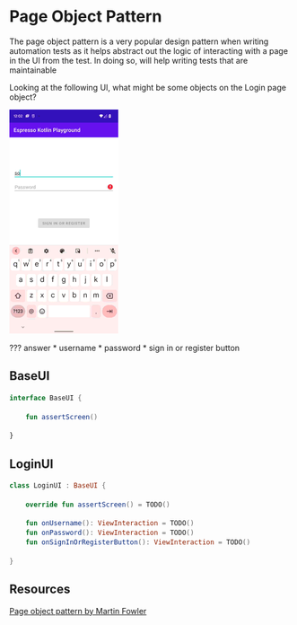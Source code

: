 # Page Object Pattern

The page object pattern is a very popular design pattern when writing automation tests as it helps abstract out the logic of interacting with a page in the UI from the test. In doing so, will help writing tests that are maintainable 

Looking at the following UI, what might be some objects on the Login page object? 

![](img/login-success.gif)

??? answer
    * username 
    * password
    * sign in or register button

## BaseUI 

```kotlin
interface BaseUI {

    fun assertScreen()

}
```

## LoginUI

```kotlin
class LoginUI : BaseUI {

    override fun assertScreen() = TODO()

    fun onUsername(): ViewInteraction = TODO()
    fun onPassword(): ViewInteraction = TODO()
    fun onSignInOrRegisterButton(): ViewInteraction = TODO()

}
```

## Resources

[Page object pattern by Martin Fowler](https://martinfowler.com/bliki/PageObject.html)

